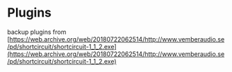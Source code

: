 # Plugins
backup plugins
from [https://web.archive.org/web/20180722062514/http://www.vemberaudio.se/pd/shortcircuit/shortcircuit-1_1_2.exe](https://web.archive.org/web/20180722062514/http://www.vemberaudio.se/pd/shortcircuit/shortcircuit-1_1_2.exe)